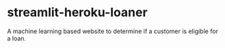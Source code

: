 # streamlit-heroku-loaner
A machine learning based website to determine if a customer is eligible for a loan.

